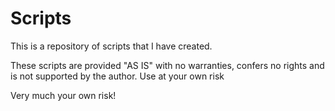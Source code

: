 # Scripts

This is a repository of scripts that I have created.

These scripts are provided "AS IS" with no warranties, confers no rights and
is not supported by the author. Use at your own risk

Very much your own risk!